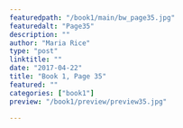```yaml
---
featuredpath: "/book1/main/bw_page35.jpg"
featuredalt: "Page35"
description: ""
author: "Maria Rice"
type: "post"
linktitle: ""
date: "2017-04-22"
title: "Book 1, Page 35"
featured: ""
categories: ["book1"]
preview: "/book1/preview/preview35.jpg"

---
```

